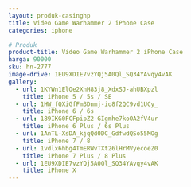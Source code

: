 ```yaml
---
layout: produk-casinghp
title: Video Game Warhammer 2 iPhone Case
categories: iphone

# Produk
product-title: Video Game Warhammer 2 iPhone Case
harga: 90000
sku: hn-2777
image-drive: 1EU9XDIE7vzYQj5A0Ql_SQ34YAvqy4vAK
gallery:
  - url: 1KYWn1ElOe2XnH83j8_XdxSJ-ahUBXpzl
    title: iPhone 5 / 5s / SE
  - url: 1HW_fQXiGfFm3Dnmj-io8f2QC9vd1UCy_
    title: iPhone 6 / 6s
  - url: 189IKG0FCFpipZ2-GIgmhe7koOA2fV4ur
    title: iPhone 6 Plus / 6s Plus
  - url: 1AnTL-XsDA_kjqQd0DC_GdfwdQSo55MOg
    title: iPhone 7 / 8
  - url: 1vdlx6hbg4TmERWvTXt26lHrMVyecoeZ0
    title: iPhone 7 Plus / 8 Plus
  - url: 1EU9XDIE7vzYQj5A0Ql_SQ34YAvqy4vAK
    title: iPhone X
---
```

